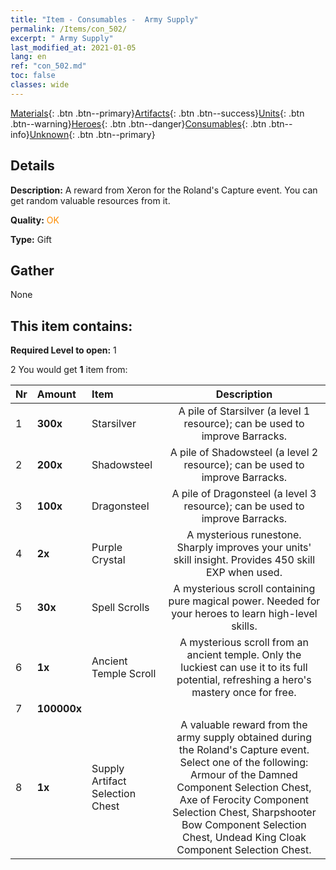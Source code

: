 ```yaml
---
title: "Item - Consumables -  Army Supply"
permalink: /Items/con_502/
excerpt: " Army Supply"
last_modified_at: 2021-01-05
lang: en
ref: "con_502.md"
toc: false
classes: wide
---
```

 [Materials](/Items/){: .btn .btn--primary}[Artifacts](/Items/Artifacts/){: .btn .btn--success}[Units](/Items/Units/){: .btn .btn--warning}[Heroes](/Items/Heroes/){: .btn .btn--danger}[Consumables](/Items/Consumables/){: .btn .btn--info}[Unknown](/Items/Unknown/){: .btn .btn--primary}

## Details
 **Description:** A reward from Xeron for the Roland's Capture event. You can get random valuable resources from it.

 **Quality:** <span style="color: #FF8C00">OK</span>

 **Type:** Gift

## Gather

  None

## This item contains:

 **Required Level to open:** 1

 2 You would get **1** item  from:

  | Nr | Amount |     Item    | Description |
  |:---|:-------|:------------|:-----------:|
  | 1 |  **300x** | Starsilver | A pile of Starsilver (a level 1 resource); can be used to improve Barracks.  | 
  | 2 |  **200x** | Shadowsteel | A pile of Shadowsteel (a level 2 resource); can be used to improve Barracks.  | 
  | 3 |  **100x** | Dragonsteel | A pile of Dragonsteel (a level 3 resource); can be used to improve Barracks.  | 
  | 4 |  **2x** | Purple Crystal | A mysterious runestone. Sharply improves your units' skill insight. Provides 450 skill EXP when used.  | 
  | 5 |  **30x** | Spell Scrolls | A mysterious scroll containing pure magical power. Needed for your heroes to learn high-level skills.  | 
  | 6 |  **1x** | Ancient Temple Scroll | A mysterious scroll from an ancient temple. Only the luckiest can use it to its full potential, refreshing a hero's mastery once for free.  | 
  | 7 |  **100000x** | <i class="fas fa-coins"/> |  | 
  | 8 |  **1x** | Supply Artifact Selection Chest | A valuable reward from the army supply obtained during the Roland's Capture event. Select one of the following: Armour of the Damned Component Selection Chest, Axe of Ferocity Component Selection Chest, Sharpshooter Bow Component Selection Chest, Undead King Cloak Component Selection Chest.  | 

